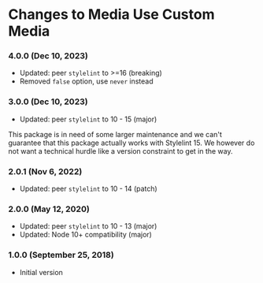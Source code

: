 # Changes to Media Use Custom Media

### 4.0.0 (Dec 10, 2023)

- Updated: peer `stylelint` to >=16 (breaking)
- Removed `false` option, use `never` instead

### 3.0.0 (Dec 10, 2023)

- Updated: peer `stylelint` to 10 - 15 (major)

This package is in need of some larger maintenance and we can't guarantee that this package actually works with Stylelint 15.
We however do not want a technical hurdle like a version constraint to get in the way.

### 2.0.1 (Nov 6, 2022)

- Updated: peer `stylelint` to 10 - 14 (patch)

### 2.0.0 (May 12, 2020)

- Updated: peer `stylelint` to 10 - 13 (major)
- Updated: Node 10+ compatibility (major)

### 1.0.0 (September 25, 2018)

- Initial version
